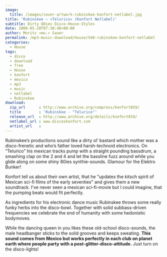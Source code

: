 ```yaml
---
image:
  title: /images/cover-artwork-rubinskee-konfort-netlabel.jpg
title: 'Rubinskee – »Telurico« (Konfort Netlabel)'
subtitle: Dirty 80ies Disco-House-Styles
date: 2008-05-28T07:38:48+00:00
author: Moritz »mo.« Sauer
permalink: /mp3-music-download/house/540-rubinskee-konfort-netlabel
categories:
  - House
tags:
  - disco
  - download
  - free
  - House
  - konfort
  - mexico
  - mp3
  - music
  - netlabel
  - Rubinskee
download:
  zip_url      : http://www.archive.org/compress/konfort019/
  title        : 'Rubinskee - "Telurico"'
  release_url  : http://www.archive.org/details/konfort019/
  netlabel_url : www.discoskonfort.com
  artist_url   : 
---
```

Rubinskee’s productions sound like a dirty ol’ bastard which mother was a disco-frenetic and who’s father loved harsh-technoid electronics. On “Telurico” his mexican tracks pump with a straight pounding bassdrum, a smashing clap on the 2 and 4 and let the bassline fuzz around while you glide along on some shiny 80ies synthie-sounds. Glamour for the Elektro Bunker!<!--more-->

Konfort tell us about their own artist, that he "updates the kitsch spirit of Mexican sci-fi films of the early seventies" and gives them a new soundtrack. I've never seen a mexican sci-fi-movie but I could imagine, that the pumping beats would fit perfectly.

As ingredients for his electronic dance music Rubinskee throws some really funky herbs into the disco-bowl. Together with solid subbass-driven frequencies we celebrate the end of humanity with some hedonistic bodymoves.

While the dancing queen in you likes these old-school disco-sounds, the male headbanger sticks to the solid grooves and keeps sweating. **This sound comes from Mexico but works perfectly in each club on planet earth where people party with a post-glitter-disco-attitude.** Just turn on the disco-lights!
